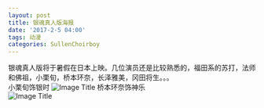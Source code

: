 ```yaml
---
layout: post
title: 银魂真人版海报
date: '2017-2-5 04:00'
tags: 动漫
categories: SullenChoirboy
---
```

银魂真人版将于暑假在日本上映。几位演员还是比较熟悉的，福田系的苏打，法师和佛祖，小栗旬，桥本环奈，长泽雅美，冈田将生。。。  
小栗旬饰银时
![Image Title](https://www.tuchuang001.com/images/2017/02/05/img-846e03c221709b29958c6048009ffd15.jpg)
桥本环奈饰神乐  
![Image Title](https://www.tuchuang001.com/images/2017/02/05/61e74233ly1fc8sel3b2jj20bs0gomzl.jpg)
